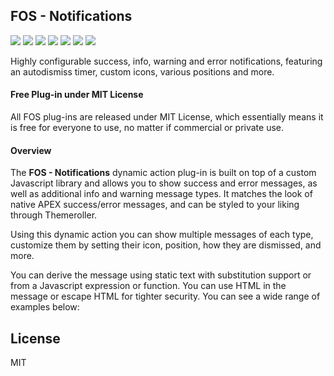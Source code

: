 ## FOS - Notifications

![](https://img.shields.io/badge/Plug--in_Type-Dynamic_Action-orange.svg) ![](https://img.shields.io/badge/APEX-19.2-success.svg) ![](https://img.shields.io/badge/APEX-20.1-success.svg) ![](https://img.shields.io/badge/APEX-20.2-success.svg) ![](https://img.shields.io/badge/APEX-21.1-success.svg) ![](https://img.shields.io/badge/APEX-21.2-success.svg) ![](https://img.shields.io/badge/APEX-22.1-success.svg)

Highly configurable success, info, warning and error notifications, featuring an autodismiss timer, custom icons, various positions and more.
<h4>Free Plug-in under MIT License</h4>
<p>
All FOS plug-ins are released under MIT License, which essentially means it is free for everyone to use, no matter if commercial or private use.
</p>
<h4>Overview</h4>
<p>
    The <strong>FOS - Notifications</strong> dynamic action plug-in is built on top of a custom Javascript library and allows you to show success and error messages, as well as additional info and warning message types. It matches the look of native APEX success/error messages, and can be styled to your liking through Themeroller.
</p>
<p>
    Using this dynamic action you can show multiple messages of each type, customize them by setting their icon, position, how they are dismissed, and more.
</p>
<p>
    You can derive the message using static text with substitution support or from a Javascript expression or function. You can use HTML in the message or escape HTML for tighter security. You can see a wide range of examples below:
</p>

## License

MIT

